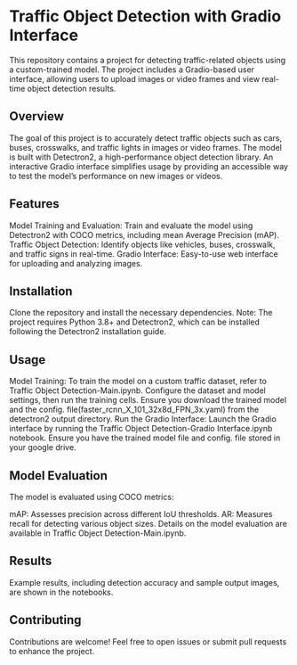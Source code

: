 # Traffic Object Detection with Gradio Interface
This repository contains a project for detecting traffic-related objects using a custom-trained model. The project includes a Gradio-based user interface, allowing users to upload images or video frames and view real-time object detection results.

## Overview
The goal of this project is to accurately detect traffic objects such as cars, buses, crosswalks, and traffic lights in images or video frames. The model is built with Detectron2, a high-performance object detection library. An interactive Gradio interface simplifies usage by providing an accessible way to test the model’s performance on new images or videos.

## Features
Model Training and Evaluation: Train and evaluate the model using Detectron2 with COCO metrics, including mean Average Precision (mAP).
Traffic Object Detection: Identify objects like vehicles,  buses, crosswalk, and traffic signs in real-time.
Gradio Interface: Easy-to-use web interface for uploading and analyzing images.


## Installation
Clone the repository and install the necessary dependencies.
Note: The project requires Python 3.8+ and Detectron2, which can be installed following the Detectron2 installation guide.

## Usage
Model Training: To train the model on a custom traffic dataset, refer to Traffic Object Detection-Main.ipynb. Configure the dataset and model settings, then run the training cells. Ensure you download the trained model and the config. file(faster_rcnn_X_101_32x8d_FPN_3x.yaml) from the detectron2 output directory.
Run the Gradio Interface: Launch the Gradio interface by running the Traffic Object Detection-Gradio Interface.ipynb notebook. Ensure you have the trained model file and config. file stored in your google drive.

## Model Evaluation
The model is evaluated using COCO metrics:

mAP: Assesses precision across different IoU thresholds.
AR: Measures recall for detecting various object sizes.
Details on the model evaluation are available in Traffic Object Detection-Main.ipynb.

## Results
Example results, including detection accuracy and sample output images, are shown in the notebooks.

## Contributing
Contributions are welcome! Feel free to open issues or submit pull requests to enhance the project.
